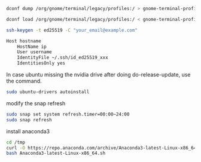 ```bash
dconf dump /org/gnome/terminal/legacy/profiles:/ > gnome-terminal-profiles.dconf

dconf load /org/gnome/terminal/legacy/profiles:/ < gnome-terminal-profiles.dconf

ssh-keygen -t ed25519 -C "your_email@example.com"

Host hostname
    HostName ip
    User username
    IdentityFile ~/.ssh/id_ed25519_xxx
    IdentitiesOnly yes
```

In case ubuntu missing the nvidia drive after doing do-release-update, use the command.

```bash
sudo ubuntu-drivers autoinstall
```

modify the snap refresh

```bash
sudo snap set system refresh.timer=00:00~24:00
sudo snap refresh
```

install anaconda3

```bash
cd /tmp
curl -O https://repo.anaconda.com/archive/Anaconda3-latest-Linux-x86_64.sh
bash Anaconda3-latest-Linux-x86_64.sh
```
